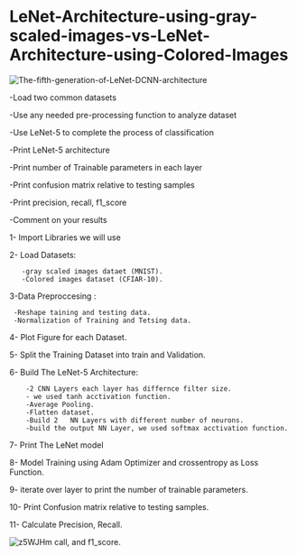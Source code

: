 # LeNet-Architecture-using-gray-scaled-images-vs-LeNet-Architecture-using-Colored-Images


![The-fifth-generation-of-LeNet-DCNN-architecture](https://github.com/sahar-hamdi/LeNet-Architecture-using-gray-scaled-images-vs-LeNet-Architecture-using-Colored-Images/assets/93557883/00669420-da97-41fa-89a5-77762f63b2d3)




-Load two common datasets  

-Use any needed pre-processing function to analyze dataset  

-Use LeNet-5 to complete the process of classification  

-Print LeNet-5 architecture 

-Print number of Trainable parameters in each layer  

-Print confusion matrix relative to testing samples  

-Print precision, recall, f1_score  

-Comment on your results








1- Import Libraries we will use

2- Load Datasets:

       -gray scaled images dataet (MNIST).
       -Colored images dataset (CFIAR-10).


3-Data Preproccesing :

     -Reshape taining and testing data.
     -Normalization of Training and Tetsing data.

4- Plot Figure for each Dataset.

5- Split the Training Dataset into train and Validation.

6- Build The LeNet-5 Architecture:

        -2 CNN Layers each layer has differnce filter size.
        - we used tanh acctivation function.
        -Average Pooling.
        -Flatten dataset.
        -Build 2   NN Layers with different number of neurons.
        -build the output NN Layer, we used softmax acctivation function.

7- Print The LeNet model

8- Model Training using Adam Optimizer and crossentropy as Loss Function.

9- iterate over layer to print the number of trainable parameters.

10- Print Confusion matrix relative to testing samples.

11- Calculate Precision, Recall.

![z5WJHm](https://github.com/sahar-hamdi/LeNet-Architecture-using-gray-scaled-images-vs-LeNet-Architecture-using-Colored-Images/assets/93557883/d8160042-3930-465c-ba37-c65d04ec786a)
call, and f1_score.




